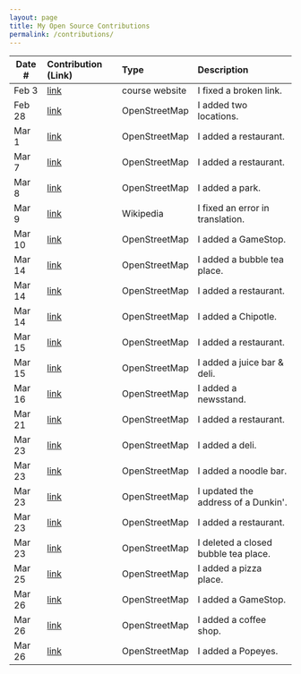 ```yaml
---
layout: page
title: My Open Source Contributions
permalink: /contributions/
---
```


<!--
Type of the contribution should be "Wikipedia edit", "OpenStreet Map feature", "Documentation", "Course website", "Blog",
"Browse Add-on", etc.

The description should include a brief summary of what you did.

Replace the first row with your own contribution. 

-->


| Date #       | Contribution (Link)  | Type  | Description |
|---|:---|:---|:---|
| Feb 3   | [link](https://github.com/nyu-ossd-s20/sylviaji-weekly/commit/8ecffebafeda09662f69cefddb1afd47c2a6a046)  | course website    |   I fixed a broken link.    |
| Feb 28  |[link](https://www.openstreetmap.org/changeset/81611980#map=19/40.72756/-74.03154)  |  OpenStreetMap   | I added two locations.      |
| Mar 1    |[link](https://www.openstreetmap.org/changeset/81655846#map=18/40.72602/-74.03252)     | OpenStreetMap    |I added a restaurant.      |
| Mar 7 | [link](https://www.openstreetmap.org/changeset/81909709#map=19/40.72687/-73.98753) |OpenStreetMap    |I added a restaurant.|
| Mar 8 | [link](https://www.openstreetmap.org/changeset/81926978) | OpenStreetMap | I added a park.|
| Mar 9 | [link](https://zh.wikipedia.org/w/index.php?title=%E7%A9%86%E7%BD%95%E9%BB%98%E5%BE%B7%C2%B7%E6%9C%AC%C2%B7%E8%96%A9%E5%8B%92%E6%9B%BC&oldid=58542495) | Wikipedia | I fixed an error in translation.|
|Mar 10 | [link](https://www.openstreetmap.org/changeset/82025075) | OpenStreetMap | I added a GameStop.|
|Mar 14 | [link](https://www.openstreetmap.org/changeset/82206718) | OpenStreetMap | I added a bubble tea place.|
|Mar 14 | [link](https://www.openstreetmap.org/changeset/82206762) | OpenStreetMap | I added a restaurant.|
|Mar 14 | [link](https://www.openstreetmap.org/changeset/82206783) | OpenStreetMap | I added a Chipotle.|
|Mar 15 | [link](https://www.openstreetmap.org/changeset/82235129) | OpenStreetMap | I added a restaurant. |
|Mar 15 | [link](https://www.openstreetmap.org/changeset/82235278) | OpenStreetMap | I added a juice bar & deli. |
|Mar 16 | [link](https://www.openstreetmap.org/changeset/82279896) | OpenStreetMap | I added a newsstand. |
|Mar 21 | [link](https://www.openstreetmap.org/changeset/82474244) | OpenStreetMap | I added a restaurant.|
|Mar 23 | [link](https://www.openstreetmap.org/changeset/82544574) | OpenStreetMap | I added a deli.|
|Mar 23 | [link](https://www.openstreetmap.org/changeset/82544620) | OpenStreetMap | I added a noodle bar.|
|Mar 23 | [link](https://www.openstreetmap.org/changeset/82544688) | OpenStreetMap | I updated the address of a Dunkin'. |
|Mar 23 | [link](https://www.openstreetmap.org/changeset/82544708) | OpenStreetMap | I added a restaurant.|
|Mar 23 | [link](https://www.openstreetmap.org/changeset/82544771) | OpenStreetMap | I deleted a closed bubble tea place. |
|Mar 25 | [link](https://www.openstreetmap.org/changeset/82637550) | OpenStreetMap | I added a pizza place. |
|Mar 26 | [link](https://www.openstreetmap.org/changeset/82684796) | OpenStreetMap | I added a GameStop. |
|Mar 26 | [link](https://www.openstreetmap.org/changeset/82684853) | OpenStreetMap | I added a coffee shop. |
|Mar 26 | [link](https://www.openstreetmap.org/changeset/82684907) | OpenStreetMap | I added a Popeyes. |
